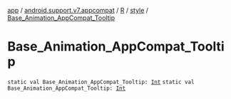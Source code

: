 [app](../../../index.md) / [android.support.v7.appcompat](../../index.md) / [R](../index.md) / [style](index.md) / [Base_Animation_AppCompat_Tooltip](./-base_-animation_-app-compat_-tooltip.md)

# Base_Animation_AppCompat_Tooltip

`static val Base_Animation_AppCompat_Tooltip: `[`Int`](https://kotlinlang.org/api/latest/jvm/stdlib/kotlin/-int/index.html)
`static val Base_Animation_AppCompat_Tooltip: `[`Int`](https://kotlinlang.org/api/latest/jvm/stdlib/kotlin/-int/index.html)